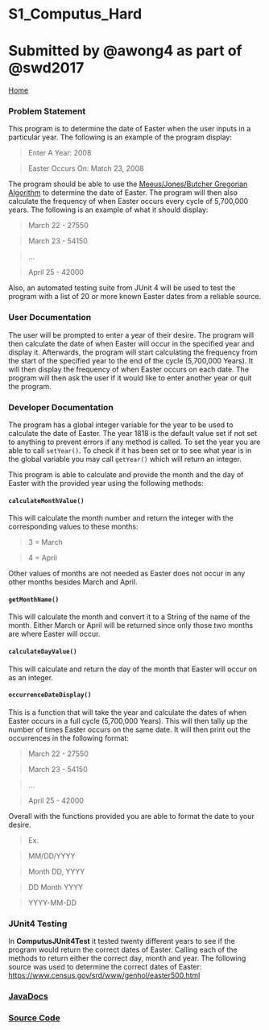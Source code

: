# S1_Computus_Hard
# Submitted by @awong4 as part of @swd2017

[Home](https://github.com/Aleyx4/Introduction-to-Software-Design-Fall-2017- "Home")

### Problem Statement
This program is to determine the date of Easter when the user inputs in a particular year.  The following is an example of the program display:
>Enter A Year: 2008

>Easter Occurs On: Match 23, 2008

The program should be able to use the [Meeus/Jones/Butcher Gregorian Algorithm](https://en.wikipedia.org/wiki/Computus#Anonymous_Gregorian_algorithm) to determine the date of Easter. The program will then also calculate the frequency of when Easter occurs every cycle of 5,700,000 years. The following is an example of what it should display:
>March 22 - 27550

>March 23 - 54150

>...

>April 25 - 42000

Also, an automated testing suite from JUnit 4 will be used to test the program with a list of 20 or more known Easter dates from a reliable source.

### User Documentation
The user will be prompted to enter a year of their desire. The program will then calculate the date of when Easter will occur in the specified year and display it. Afterwards, the program will start calculating the frequency from the start of the specified year to the end of the cycle (5,700,000 Years). It will then display the frequency of when Easter occurs on each date. The program will then ask the user if it would like to enter another year or quit the program.

### Developer Documentation
The program has a global integer variable for the year to be used to calculate the date of Easter. The year 1818 is the default value set if not set to anything to prevent errors if any method is called. To set the year you are able to call `setYear()`. To check if it has been set or to see what year is in the global variable you may call `getYear()` which will return an integer.

This program is able to calculate and provide the month and the day of Easter with the provided year using the following methods:

#### `calculateMonthValue()`

This will calculate the month number and return the integer with the corresponding values to these months:

>3 = March

>4 = April

Other values of months are not needed as Easter does not occur in any other months besides March and April.

#### `getMonthName()`

This will calculate the month and convert it to a String of the name of the month. Either March or April will be returned since only those two months are where Easter will occur.

#### `calculateDayValue()`

This will calculate and return the day of the month that Easter will occur on as an integer.

#### `occurrenceDateDisplay()`

This is a function that will take the year and calculate the dates of when Easter occurs in a full cycle (5,700,000 Years). This will then tally up the number of times Easter occurs on the same date. It will then print out the occurrences in the following format:

>March 22 - 27550

>March 23 - 54150

>...

>April 25 - 42000

Overall with the functions provided you are able to format the date to your desire. 

>Ex.

>MM/DD/YYYY

>Month DD, YYYY 

>DD Month YYYY

>YYYY-MM-DD

### JUnit4 Testing

In **ComputusJUnit4Test** it tested twenty different years to see if the program would return the correct dates of Easter. Calling each of the methods to return either the correct day, month and year. The following source was used to determine the correct dates of Easter: https://www.census.gov/srd/www/genhol/easter500.html

### [JavaDocs](https://github.com/Aleyx4/Introduction-to-Software-Design-Fall-2017-/tree/master/S1_Computus_Hard/JavaDoc)

### [Source Code](https://github.com/Aleyx4/Introduction-to-Software-Design-Fall-2017-/tree/master/S1_Computus_Hard/src/com/homework/S1_Computus_Hard)
